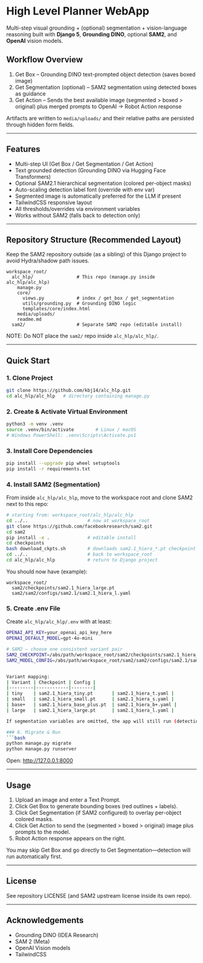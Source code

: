 # High Level Planner WebApp

Multi-step visual grounding + (optional) segmentation + vision-language reasoning built with **Django 5**, **Grounding DINO**, optional **SAM2**, and **OpenAI** vision models.

## Workflow Overview
1. Get Box – Grounding DINO text-prompted object detection (saves boxed image)
2. Get Segmentation (optional) – SAM2 segmentation using detected boxes as guidance
3. Get Action – Sends the best available image (segmented > boxed > original) plus merged prompts to OpenAI → Robot Action response

Artifacts are written to `media/uploads/` and their relative paths are persisted through hidden form fields.

---

## Features
- Multi-step UI (Get Box / Get Segmentation / Get Action)
- Text grounded detection (Grounding DINO via Hugging Face Transformers)
- Optional SAM2.1 hierarchical segmentation (colored per-object masks)
- Auto-scaling detection label font (override with env var)
- Segmented image is automatically preferred for the LLM if present
- TailwindCSS responsive layout
- All thresholds/overrides via environment variables
- Works without SAM2 (falls back to detection only)

---

## Repository Structure (Recommended Layout)
Keep the SAM2 repository outside (as a sibling) of this Django project to avoid Hydra/shadow path issues.
```
workspace_root/
  alc_hlp/                # This repo (manage.py inside alc_hlp/alc_hlp)
    manage.py
    core/
      views.py            # index / get_box / get_segmentation
      utils/grounding.py  # Grounding DINO logic
      templates/core/index.html
    media/uploads/
    readme.md
  sam2/                   # Separate SAM2 repo (editable install)
```
NOTE: Do NOT place the `sam2/` repo inside `alc_hlp/alc_hlp/`.

---

## Quick Start

### 1. Clone Project
```bash
git clone https://github.com/kbj14/alc_hlp.git
cd alc_hlp/alc_hlp   # directory containing manage.py
```

### 2. Create & Activate Virtual Environment
```bash
python3 -m venv .venv
source .venv/bin/activate        # Linux / macOS
# Windows PowerShell: .venv\Scripts\Activate.ps1
```

### 3. Install Core Dependencies
```bash
pip install --upgrade pip wheel setuptools
pip install -r requirements.txt
```

### 4. Install SAM2 (Segmentation)
From inside `alc_hlp/alc_hlp`, move to the workspace root and clone SAM2 next to this repo:
```bash
# starting from: workspace_root/alc_hlp/alc_hlp
cd ../..                      # now at workspace_root
git clone https://github.com/facebookresearch/sam2.git
cd sam2
pip install -e .              # editable install
cd checkpoints
bash download_ckpts.sh        # downloads sam2.1_hiera_*.pt checkpoint files
cd ../..                      # back to workspace_root
cd alc_hlp/alc_hlp            # return to Django project
```
You should now have (example):
```
workspace_root/
  sam2/checkpoints/sam2.1_hiera_large.pt
  sam2/sam2/configs/sam2.1/sam2.1_hiera_l.yaml
```

### 5. Create .env File
Create `alc_hlp/alc_hlp/.env` with at least:
```bash
OPENAI_API_KEY=your_openai_api_key_here
OPENAI_DEFAULT_MODEL=gpt-4o-mini

# SAM2 – choose one consistent variant pair
SAM2_CHECKPOINT=/abs/path/workspace_root/sam2/checkpoints/sam2.1_hiera_large.pt
SAM2_MODEL_CONFIG=/abs/path/workspace_root/sam2/sam2/configs/sam2.1/sam2.1_hiera_l.yaml


Variant mapping:
| Variant | Checkpoint | Config |
|---------|------------|--------|
| tiny    | sam2.1_hiera_tiny.pt       | sam2.1_hiera_t.yaml |
| small   | sam2.1_hiera_small.pt      | sam2.1_hiera_s.yaml |
| base+   | sam2.1_hiera_base_plus.pt  | sam2.1_hiera_b+.yaml |
| large   | sam2.1_hiera_large.pt      | sam2.1_hiera_l.yaml |

If segmentation variables are omitted, the app will still run (detection only).

### 6. Migrate & Run
```bash
python manage.py migrate
python manage.py runserver
```
Open: http://127.0.0.1:8000

---

## Usage
1. Upload an image and enter a Text Prompt.
2. Click Get Box to generate bounding boxes (red outlines + labels).
3. Click Get Segmentation (if SAM2 configured) to overlay per-object colored masks.
4. Click Get Action to send the (segmented > boxed > original) image plus prompts to the model.
5. Robot Action response appears on the right.

You may skip Get Box and go directly to Get Segmentation—detection will run automatically first.

---

## License
See repository LICENSE (and SAM2 upstream license inside its own repo).

---

## Acknowledgements
- Grounding DINO (IDEA Research)
- SAM 2 (Meta)
- OpenAI Vision models
- TailwindCSS

